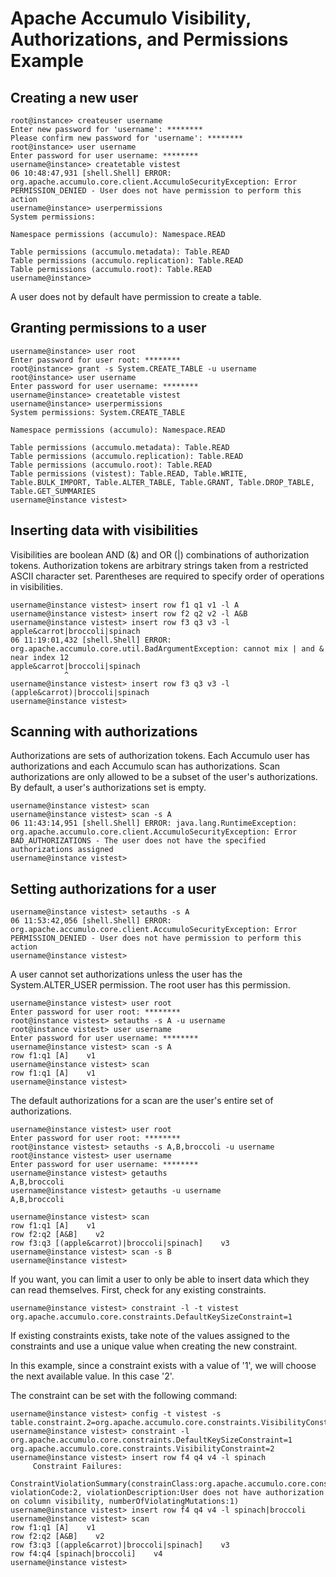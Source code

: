 <!--
Licensed to the Apache Software Foundation (ASF) under one or more
contributor license agreements.  See the NOTICE file distributed with
this work for additional information regarding copyright ownership.
The ASF licenses this file to You under the Apache License, Version 2.0
(the "License"); you may not use this file except in compliance with
the License.  You may obtain a copy of the License at

    http://www.apache.org/licenses/LICENSE-2.0

Unless required by applicable law or agreed to in writing, software
distributed under the License is distributed on an "AS IS" BASIS,
WITHOUT WARRANTIES OR CONDITIONS OF ANY KIND, either express or implied.
See the License for the specific language governing permissions and
limitations under the License.
-->
# Apache Accumulo Visibility, Authorizations, and Permissions Example

## Creating a new user

    root@instance> createuser username
    Enter new password for 'username': ********
    Please confirm new password for 'username': ********
    root@instance> user username
    Enter password for user username: ********
    username@instance> createtable vistest
    06 10:48:47,931 [shell.Shell] ERROR: org.apache.accumulo.core.client.AccumuloSecurityException: Error PERMISSION_DENIED - User does not have permission to perform this action
    username@instance> userpermissions
    System permissions:

    Namespace permissions (accumulo): Namespace.READ

    Table permissions (accumulo.metadata): Table.READ
    Table permissions (accumulo.replication): Table.READ
    Table permissions (accumulo.root): Table.READ
    username@instance>

A user does not by default have permission to create a table.

## Granting permissions to a user

    username@instance> user root
    Enter password for user root: ********
    root@instance> grant -s System.CREATE_TABLE -u username
    root@instance> user username
    Enter password for user username: ********
    username@instance> createtable vistest
    username@instance> userpermissions
    System permissions: System.CREATE_TABLE

    Namespace permissions (accumulo): Namespace.READ

    Table permissions (accumulo.metadata): Table.READ
    Table permissions (accumulo.replication): Table.READ
    Table permissions (accumulo.root): Table.READ
    Table permissions (vistest): Table.READ, Table.WRITE, Table.BULK_IMPORT, Table.ALTER_TABLE, Table.GRANT, Table.DROP_TABLE, Table.GET_SUMMARIES
    username@instance vistest>

## Inserting data with visibilities

Visibilities are boolean AND (&) and OR (|) combinations of authorization
tokens. Authorization tokens are arbitrary strings taken from a restricted
ASCII character set. Parentheses are required to specify order of operations
in visibilities.

    username@instance vistest> insert row f1 q1 v1 -l A
    username@instance vistest> insert row f2 q2 v2 -l A&B
    username@instance vistest> insert row f3 q3 v3 -l apple&carrot|broccoli|spinach
    06 11:19:01,432 [shell.Shell] ERROR: org.apache.accumulo.core.util.BadArgumentException: cannot mix | and & near index 12
    apple&carrot|broccoli|spinach
                ^
    username@instance vistest> insert row f3 q3 v3 -l (apple&carrot)|broccoli|spinach
    username@instance vistest>

## Scanning with authorizations

Authorizations are sets of authorization tokens. Each Accumulo user has
authorizations and each Accumulo scan has authorizations. Scan authorizations
are only allowed to be a subset of the user's authorizations. By default, a
user's authorizations set is empty.

    username@instance vistest> scan
    username@instance vistest> scan -s A
    06 11:43:14,951 [shell.Shell] ERROR: java.lang.RuntimeException: org.apache.accumulo.core.client.AccumuloSecurityException: Error BAD_AUTHORIZATIONS - The user does not have the specified authorizations assigned
    username@instance vistest>

## Setting authorizations for a user

    username@instance vistest> setauths -s A
    06 11:53:42,056 [shell.Shell] ERROR: org.apache.accumulo.core.client.AccumuloSecurityException: Error PERMISSION_DENIED - User does not have permission to perform this action
    username@instance vistest>

A user cannot set authorizations unless the user has the System.ALTER_USER permission.
The root user has this permission.

    username@instance vistest> user root
    Enter password for user root: ********
    root@instance vistest> setauths -s A -u username
    root@instance vistest> user username
    Enter password for user username: ********
    username@instance vistest> scan -s A
    row f1:q1 [A]    v1
    username@instance vistest> scan
    row f1:q1 [A]    v1
    username@instance vistest>

The default authorizations for a scan are the user's entire set of authorizations.

    username@instance vistest> user root
    Enter password for user root: ********
    root@instance vistest> setauths -s A,B,broccoli -u username
    root@instance vistest> user username
    Enter password for user username: ********
    username@instance vistest> getauths
    A,B,broccoli
    username@instance vistest> getauths -u username
    A,B,broccoli

    username@instance vistest> scan
    row f1:q1 [A]    v1
    row f2:q2 [A&B]    v2
    row f3:q3 [(apple&carrot)|broccoli|spinach]    v3
    username@instance vistest> scan -s B
    username@instance vistest>

If you want, you can limit a user to only be able to insert data which they can read themselves.
First, check for any existing constraints.

    username@instance vistest> constraint -l -t vistest
    org.apache.accumulo.core.constraints.DefaultKeySizeConstraint=1

If existing constraints exists, take note of the values assigned to the constraints and use a
unique value when creating the new constraint.

In this example, since a constraint exists with a value of '1', we will choose the next
available value. In this case '2'.

The constraint can be set with the following command:

    username@instance vistest> config -t vistest -s table.constraint.2=org.apache.accumulo.core.constraints.VisibilityConstraint
    username@instance vistest> constraint -l
    org.apache.accumulo.core.constraints.DefaultKeySizeConstraint=1
    org.apache.accumulo.core.constraints.VisibilityConstraint=2
    username@instance vistest> insert row f4 q4 v4 -l spinach
         Constraint Failures:
            ConstraintViolationSummary(constrainClass:org.apache.accumulo.core.constraints.VisibilityConstraint, violationCode:2, violationDescription:User does not have authorization on column visibility, numberOfViolatingMutations:1)
    username@instance vistest> insert row f4 q4 v4 -l spinach|broccoli
    username@instance vistest> scan
    row f1:q1 [A]    v1
    row f2:q2 [A&B]    v2
    row f3:q3 [(apple&carrot)|broccoli|spinach]    v3
    row f4:q4 [spinach|broccoli]    v4
    username@instance vistest>

